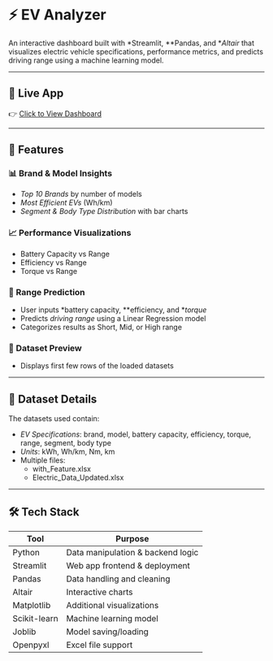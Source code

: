 # ⚡ EV Analyzer

An interactive dashboard built with *Streamlit, **Pandas, and **Altair* that visualizes electric vehicle specifications, performance metrics, and predicts driving range using a machine learning model.

---

## 🚀 Live App  
👉 [Click to View Dashboard](https://ev-analyzer-wyxxagd5auwvssyjkjjgwk.streamlit.app/)

---

## 📌 Features

### 📊 Brand & Model Insights
- *Top 10 Brands* by number of models
- *Most Efficient EVs* (Wh/km)
- *Segment & Body Type Distribution* with bar charts

### 📈 Performance Visualizations
- Battery Capacity vs Range  
- Efficiency vs Range  
- Torque vs Range

### 🧠 Range Prediction
- User inputs *battery capacity, **efficiency, and **torque*
- Predicts *driving range* using a Linear Regression model
- Categorizes results as Short, Mid, or High range

### 📄 Dataset Preview
- Displays first few rows of the loaded datasets

---

## 📁 Dataset Details
The datasets used contain:
- *EV Specifications*: brand, model, battery capacity, efficiency, torque, range, segment, body type
- *Units*: kWh, Wh/km, Nm, km
- Multiple files:
  - with_Feature.xlsx
  - Electric_Data_Updated.xlsx

---

## 🛠 Tech Stack

| Tool         | Purpose                              |
|--------------|--------------------------------------|
| Python       | Data manipulation & backend logic    |
| Streamlit    | Web app frontend & deployment        |
| Pandas       | Data handling and cleaning           |
| Altair       | Interactive charts                   |
| Matplotlib   | Additional visualizations            |
| Scikit-learn | Machine learning model               |
| Joblib       | Model saving/loading                 |
| Openpyxl     | Excel file support                   |
